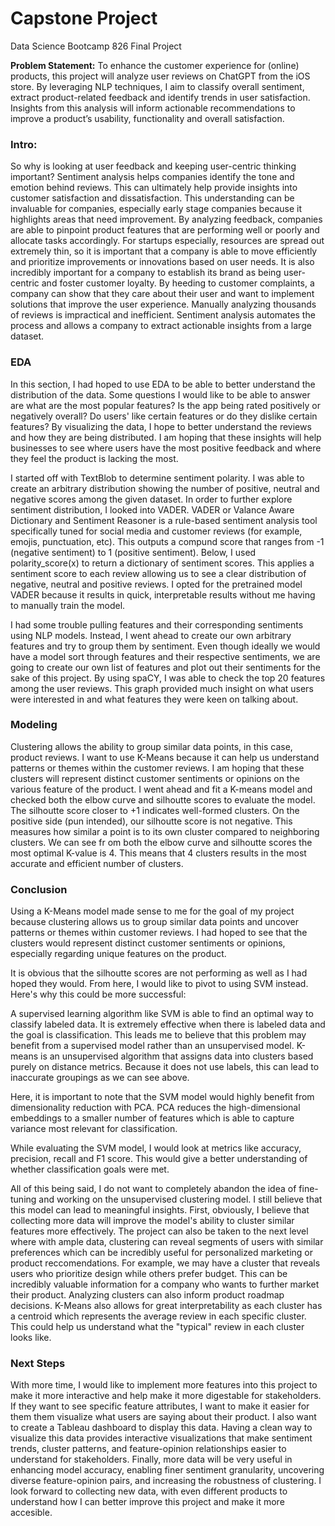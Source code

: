 # Capstone Project
Data Science Bootcamp 826 Final Project 

**Problem Statement:** To enhance the customer experience for (online) products, this project will analyze user reviews on ChatGPT from the iOS store. By leveraging NLP techniques, I aim to classify overall sentiment, extract product-related feedback and identify trends in user satisfaction. Insights from this analysis will inform actionable recommendations to improve a product’s usability, functionality and overall satisfaction.

### Intro: 

So why is looking at user feedback and keeping user-centric thinking important? Sentiment analysis helps companies identify the tone and emotion behind reviews. This can ultimately help provide insights into customer satisfaction and dissatisfaction. This understanding can be invaluable for companies, especially early stage companies because it highlights areas that need improvement. By analyzing feedback, companies are able to pinpoint product features that are performing well or poorly and allocate tasks accordingly. For startups especially, resources are spread out extremely thin, so it is important that a company is able to move efficiently and prioritize improvements or innovations based on user needs. It is also incredibly important for a company to establish its brand as being user-centric and foster customer loyalty. By heeding to customer complaints, a company can show that they care about their user and want to implement solutions that improve the user experience. Manually analyzing thousands of reviews is impractical and inefficient. Sentiment analysis automates the process and allows a company to extract actionable insights from a large dataset.

### EDA

In this section, I had hoped to use EDA to be able to better understand the distribution of the data. Some questions I would like to be able to answer are what are the most popular features? Is the app being rated positively or negatively overall? Do users' like certain features or do they dislike certain features? By visualizing the data, I hope to better understand the reviews and how they are being distributed. I am hoping that these insights will help businesses to see where users have the most positive feedback and where they feel the product is lacking the most.

I started off with TextBlob to determine sentiment polarity. I was able to create an arbitrary distribution showing the number of positive, neutral and negative scores among the given dataset. In order to further explore sentiment distribution, I looked into VADER. VADER or Valance Aware Dictionary and Sentiment Reasoner is a rule-based sentiment analysis tool specifically tuned for social media and customer reviews (for example, emojis, punctuation, etc). This outputs a compund score that ranges from -1 (negative sentiment) to 1 (positive sentiment). Below, I used polarity_score(x) to return a dictionary of sentiment scores. This applies a sentiment score to each review allowing us to see a clear distribution of negative, neutral and positive reviews. I opted for the pretrained model VADER because it results in quick, interpretable results without me having to manually train the model. 

I had some trouble pulling features and their corresponding sentiments using NLP models. Instead, I went ahead to create our own arbitrary features and try to group them by sentiment. Even though ideally we would have a model sort through features and their respective sentiments, we are going to create our own list of features and plot out their sentiments for the sake of this project. By using spaCY, I was able to check the top 20 features among the user reviews. This graph provided much insight on what users were interested in and what features they were keen on talking about. 

### Modeling

Clustering allows the ability to group similar data points, in this case, product reviews. I want to use K-Means because it can help us understand patterns or themes within the customer reviews. I am hoping that these clusters will represent distinct customer sentiments or opinions on the various feature of the product. I went ahead and fit a K-means model and checked both the elbow curve and silhoutte scores to evaluate the model. The silhoutte score closer to +1 indicates well-formed clusters. On the positive side (pun intended), our silhoutte score is not negative. This measures how similar a point is to its own cluster compared to neighboring clusters. We can see fr om both the elbow curve and silhoutte scores the most optimal K-value is 4. This means that 4 clusters results in the most accurate and efficient number of clusters. 

### Conclusion 

Using a K-Means model made sense to me for the goal of my project because clustering allows us to group similar data points and uncover patterns or themes within customer reviews. I had hoped to see that the clusters would represent distinct customer sentiments or opinions, especially regarding unique features on the product.

It is obvious that the silhoutte scores are not performing as well as I had hoped they would. From here, I would like to pivot to using SVM instead. Here's why this could be more successful:

A supervised learning algorithm like SVM is able to find an optimal way to classify labeled data. It is extremely effective when there is labeled data and the goal is classification. This leads me to believe that this problem may benefit from a supervised model rather than an unsupervised model. K-means is an unsupervised algorithm that assigns data into clusters based purely on distance metrics. Because it does not use labels, this can lead to inaccurate groupings as we can see above.

Here, it is important to note that the SVM model would highly benefit from dimensionality reduction with PCA. PCA reduces the high-dimensional embeddings to a smaller number of features which is able to capture variance most relevant for classification.

While evaluating the SVM model, I would look at metrics like accuracy, precision, recall and F1 score. This would give a better understanding of whether classification goals were met.

All of this being said, I do not want to completely abandon the idea of fine-tuning and working on the unsupervised clustering model. I still believe that this model can lead to meaningful insights. First, obviously, I believe that collecting more data will improve the model's ability to cluster similar features more effectively. The project can also be taken to the next level where with ample data, clustering can reveal segments of users with similar preferences which can be incredibly useful for personalized marketing or product reccomendations. For example, we may have a cluster that reveals users who prioritize design while others prefer budget. This can be incredibly valuable information for a company who wants to further market their product. Analyzing clusters can also inform product roadmap decisions. K-Means also allows for great interpretability as each cluster has a centroid which represents the average review in each specific cluster. This could help us understand what the "typical" review in each cluster looks like.

### Next Steps

With more time, I would like to implement more features into this project to make it more interactive and help make it more digestable for stakeholders. If they want to see specific feature attributes, I want to make it easier for them them visualize what users are saying about their product. I also want to create a Tableau dashboard to display this data. Having a clean way to visualize this data provides interactive visualizations that make sentiment trends, cluster patterns, and feature-opinion relationships easier to understand for stakeholders. Finally, more data will be very useful in  enhancing model accuracy, enabling finer sentiment granularity, uncovering diverse feature-opinion pairs, and increasing the robustness of clustering. I look forward to collecting new data, with even different products to understand how I can better improve this project and make it more accesible. 

